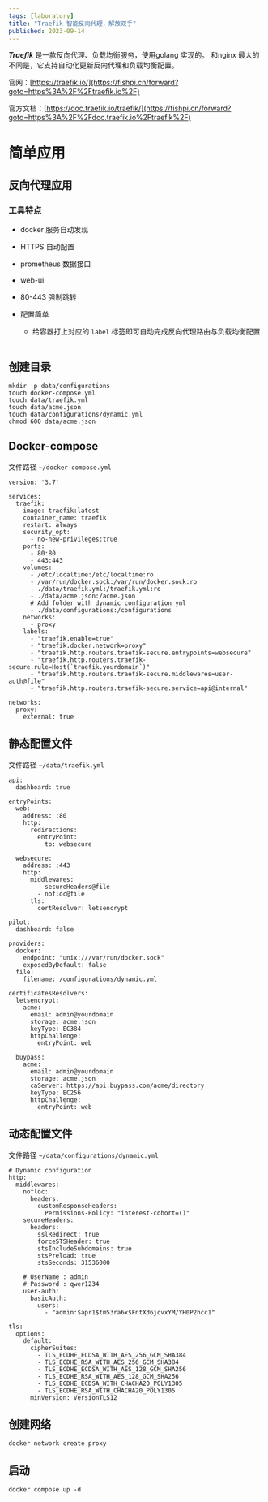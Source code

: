 ```yaml
---
tags: [laboratory]
title: "Traefik 智能反向代理，解放双手"
published: 2023-09-14
---
```


**_Traefik_** 是一款反向代理、负载均衡服务，使用golang 实现的。 和nginx 最大的不同是，它支持自动化更新反向代理和负载均衡配置。

官网：[https://traefik.io/](https://fishpi.cn/forward?goto=https%3A%2F%2Ftraefik.io%2F)

官方文档：[https://doc.traefik.io/traefik/](https://fishpi.cn/forward?goto=https%3A%2F%2Fdoc.traefik.io%2Ftraefik%2F)

# 简单应用

## 反向代理应用

### 工具特点

- docker 服务自动发现

- HTTPS 自动配置

- prometheus 数据接口

- web-ui

- 80-443 强制跳转

- 配置简单
    - 给容器打上对应的 `label` 标签即可自动完成反向代理路由与负载均衡配置

<picture>
    <source srcset="https://s3.catcat.blog/images/2023/09/QQ_1731912028454.avif" type="image/avif">
    <source srcset="https://s3.catcat.blog/images/2023/09/QQ_1731912028454.webp" type="image/webp">
    <img src="https://s3.catcat.blog/images/2023/09/QQ_1731912028454.jpg" alt="" loading="lazy">
</picture>

## 创建目录

```shell
mkdir -p data/configurations
touch docker-compose.yml
touch data/traefik.yml
touch data/acme.json
touch data/configurations/dynamic.yml
chmod 600 data/acme.json
```

## Docker-compose

文件路径 `~/docker-compose.yml`

```shell
version: '3.7'

services:
  traefik:
    image: traefik:latest 
    container_name: traefik
    restart: always
    security_opt:
      - no-new-privileges:true
    ports:
      - 80:80
      - 443:443
    volumes:
      - /etc/localtime:/etc/localtime:ro
      - /var/run/docker.sock:/var/run/docker.sock:ro
      - ./data/traefik.yml:/traefik.yml:ro
      - ./data/acme.json:/acme.json
      # Add folder with dynamic configuration yml
      - ./data/configurations:/configurations
    networks:
      - proxy
    labels:
      - "traefik.enable=true"
      - "traefik.docker.network=proxy"
      - "traefik.http.routers.traefik-secure.entrypoints=websecure"
      - "traefik.http.routers.traefik-secure.rule=Host(`traefik.yourdomain`)"
      - "traefik.http.routers.traefik-secure.middlewares=user-auth@file"
      - "traefik.http.routers.traefik-secure.service=api@internal"

networks:
  proxy:
    external: true
```

## 静态配置文件

文件路径 `~/data/traefik.yml`

```shell
api:
  dashboard: true

entryPoints:
  web:
    address: :80
    http:
      redirections:
        entryPoint:
          to: websecure

  websecure:
    address: :443
    http:
      middlewares:
        - secureHeaders@file
        - nofloc@file
      tls:
        certResolver: letsencrypt

pilot:
  dashboard: false

providers:
  docker:
    endpoint: "unix:///var/run/docker.sock"
    exposedByDefault: false
  file:
    filename: /configurations/dynamic.yml

certificatesResolvers:
  letsencrypt:
    acme:
      email: admin@yourdomain
      storage: acme.json
      keyType: EC384
      httpChallenge:
        entryPoint: web

  buypass:
    acme:
      email: admin@yourdomain
      storage: acme.json
      caServer: https://api.buypass.com/acme/directory
      keyType: EC256
      httpChallenge:
        entryPoint: web
```

## 动态配置文件

文件路径 `~/data/configurations/dynamic.yml`

```shell
# Dynamic configuration
http:
  middlewares:
    nofloc:
      headers:
        customResponseHeaders:
          Permissions-Policy: "interest-cohort=()"
    secureHeaders:
      headers:
        sslRedirect: true
        forceSTSHeader: true
        stsIncludeSubdomains: true
        stsPreload: true
        stsSeconds: 31536000

    # UserName : admin
    # Password : qwer1234          
    user-auth:
      basicAuth:
        users:
          - "admin:$apr1$tm53ra6x$FntXd6jcvxYM/YH0P2hcc1"

tls:
  options:
    default:
      cipherSuites:
        - TLS_ECDHE_ECDSA_WITH_AES_256_GCM_SHA384
        - TLS_ECDHE_RSA_WITH_AES_256_GCM_SHA384
        - TLS_ECDHE_ECDSA_WITH_AES_128_GCM_SHA256
        - TLS_ECDHE_RSA_WITH_AES_128_GCM_SHA256
        - TLS_ECDHE_ECDSA_WITH_CHACHA20_POLY1305
        - TLS_ECDHE_RSA_WITH_CHACHA20_POLY1305
      minVersion: VersionTLS12
```

## 创建网络

```shell
docker network create proxy
```

## 启动

```shell
docker compose up -d
```

<picture>
    <source srcset="https://s3.catcat.blog/images/2023/09/image-89-1024x512.avif" type="image/avif">
    <source srcset="https://s3.catcat.blog/images/2023/09/image-89-1024x512.webp" type="image/webp">
    <img src="https://s3.catcat.blog/images/2023/09/image-89-1024x512.jpg" alt="" loading="lazy">
</picture>